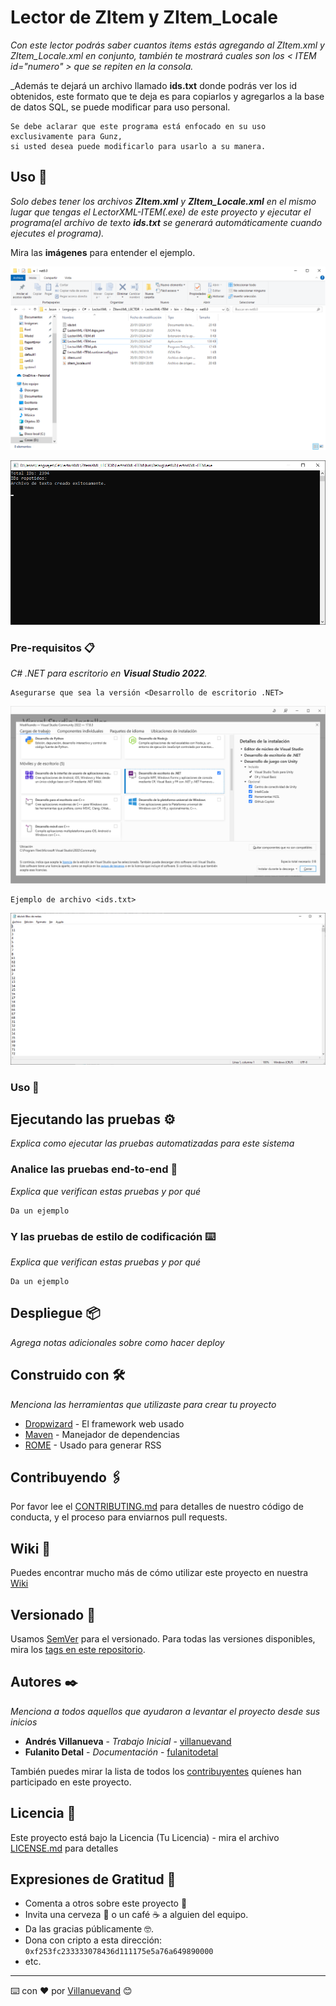 # Lector de ZItem y ZItem_Locale

_Con este lector podrás saber cuantos items estás agregando al ZItem.xml y ZItem_Locale.xml en conjunto, también te mostrará cuales son los < ITEM id="numero" > que se repiten en la consola._

_Además te dejará un archivo llamado **ids.txt** donde podrás ver los id obtenidos, este formato que te deja es para copiarlos y agregarlos a la base de datos SQL, se puede modificar para uso personal.

```
Se debe aclarar que este programa está enfocado en su uso exclusivamente para Gunz, 
si usted desea puede modificarlo para usarlo a su manera.
```

## Uso 🚀

_Solo debes tener los archivos **ZItem.xml** y **ZItem_Locale.xml** en el mismo lugar que tengas el LectorXML-ITEM(.exe) de este proyecto y ejecutar el programa(el archivo de texto **ids.txt** se generará automáticamente cuando ejecutes el programa)._

Mira las **imágenes** para entender el ejemplo.


![Archivos en la carpeta](https://github.com/ikepacheco/ZItemXML_LECTOR/blob/main/LUGARDEPROGRAMA.png?raw=true)


![Imagen como muestra la consola las repeticiones](https://github.com/ikepacheco/ZItemXML_LECTOR/blob/main/USO.png?raw=true)
### Pre-requisitos 📋

_C# .NET para escritorio en **Visual Studio 2022**._

```
Asegurarse que sea la versión <Desarrollo de escritorio .NET>
```

![Instalador de Visual Studio](https://github.com/ikepacheco/ZItemXML_LECTOR/blob/main/VSTUDIOINSTALADOR.png?raw=true)


```
Ejemplo de archivo <ids.txt>
```

![Archivo de ids.txt](https://github.com/ikepacheco/ZItemXML_LECTOR/blob/main/ids.txt.png?raw=true)

### Uso 🔧













## Ejecutando las pruebas ⚙️

_Explica como ejecutar las pruebas automatizadas para este sistema_

### Analice las pruebas end-to-end 🔩

_Explica que verifican estas pruebas y por qué_

```
Da un ejemplo
```

### Y las pruebas de estilo de codificación ⌨️

_Explica que verifican estas pruebas y por qué_

```
Da un ejemplo
```

## Despliegue 📦

_Agrega notas adicionales sobre como hacer deploy_

## Construido con 🛠️

_Menciona las herramientas que utilizaste para crear tu proyecto_

* [Dropwizard](http://www.dropwizard.io/1.0.2/docs/) - El framework web usado
* [Maven](https://maven.apache.org/) - Manejador de dependencias
* [ROME](https://rometools.github.io/rome/) - Usado para generar RSS

## Contribuyendo 🖇️

Por favor lee el [CONTRIBUTING.md](https://gist.github.com/villanuevand/xxxxxx) para detalles de nuestro código de conducta, y el proceso para enviarnos pull requests.

## Wiki 📖

Puedes encontrar mucho más de cómo utilizar este proyecto en nuestra [Wiki](https://github.com/tu/proyecto/wiki)

## Versionado 📌

Usamos [SemVer](http://semver.org/) para el versionado. Para todas las versiones disponibles, mira los [tags en este repositorio](https://github.com/tu/proyecto/tags).

## Autores ✒️

_Menciona a todos aquellos que ayudaron a levantar el proyecto desde sus inicios_

* **Andrés Villanueva** - *Trabajo Inicial* - [villanuevand](https://github.com/villanuevand)
* **Fulanito Detal** - *Documentación* - [fulanitodetal](#fulanito-de-tal)

También puedes mirar la lista de todos los [contribuyentes](https://github.com/your/project/contributors) quíenes han participado en este proyecto. 

## Licencia 📄

Este proyecto está bajo la Licencia (Tu Licencia) - mira el archivo [LICENSE.md](LICENSE.md) para detalles

## Expresiones de Gratitud 🎁

* Comenta a otros sobre este proyecto 📢
* Invita una cerveza 🍺 o un café ☕ a alguien del equipo. 
* Da las gracias públicamente 🤓.
* Dona con cripto a esta dirección: `0xf253fc233333078436d111175e5a76a649890000`
* etc.



---
⌨️ con ❤️ por [Villanuevand](https://github.com/Villanuevand) 😊